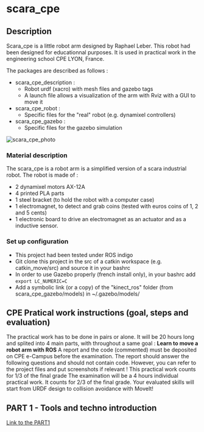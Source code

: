
# scara_cpe

## Description
Scara_cpe is a little robot arm designed by Raphael Leber. This robot had been designed for educationnal purposes. It is used in practical work in the engineering school CPE LYON, France.

The packages are described as follows :
- scara_cpe_description :
  - Robot urdf (xacro) with mesh files and gazebo tags
  - A launch file allows a visualization of the arm with Rviz with a GUI to move it
- scara_cpe_robot :
  - Specific files for the "real" robot (e.g. dynamixel controllers)
- scara_cpe_gazebo : 
  - Specific files for the gazebo simulation

![scara_cpe_photo](https://github.com/m0rph03nix/scara_cpe_4students/blob/master/img/scara_cpe_photo.jpg)

### Material description
The scara_cpe is a robot arm is a simplified version of a scara industrial robot. 
The robot is made of :
- 2 dynamixel motors AX-12A
- 4 printed PLA parts
- 1 steel bracket (to hold the robot with a computer case)
- 1 electromagnet, to detect and grab coins (tested with euros coins of 1, 2 and 5 cents)
- 1 electronic board to drive an electromagnet as an actuator and as a inductive sensor. 


### Set up configuration
- This project had been tested under ROS indigo
- Git clone this project in the src of a catkin workspace (e.g. catkin_move/src) and source it in your bashrc
- In order to use Gazebo properly (french install only), in your bashrc add  ``` export LC_NUMERIC=C ``` 
- Add a symbolic link (or a copy) of the "kinect_ros" folder (from scara_cpe_gazebo/models) in ~/.gazebo/models/


## CPE Pratical work instructions (goal, steps and evaluation)

The practical work has to be done in pairs or alone. It will be 20 hours long and splited into 4 main parts, with throughout a same goal : <b>Learn to move a robot arm with ROS</b>
A report and the code (commented) must be deposited on CPE e-Campus before the examination. The report should answer the following questions and should not contain code. However, you can refer to the project files and put screenshots if relevant !
This practical work counts for 1/3 of the final grade
The examination will be a 4 hours individual practical work. It counts for 2/3 of the final grade. Your evaluated skills will start from URDF design to collision avoidance with MoveIt!

## PART 1 - Tools and techno introduction
[Link to the PART1](https://github.com/m0rph03nix/scara_cpe_4students/wiki/PART-1---Tools-and-techno-introduction)

